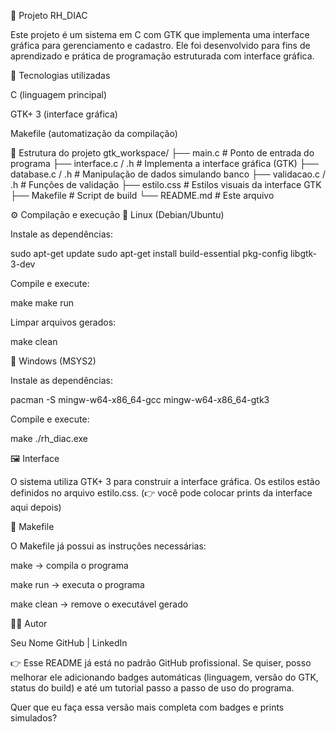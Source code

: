 📌 Projeto RH_DIAC

Este projeto é um sistema em C com GTK que implementa uma interface gráfica para gerenciamento e cadastro.
Ele foi desenvolvido para fins de aprendizado e prática de programação estruturada com interface gráfica.

🚀 Tecnologias utilizadas

C (linguagem principal)

GTK+ 3 (interface gráfica)

Makefile (automatização da compilação)

📂 Estrutura do projeto
gtk_workspace/
├── main.c               # Ponto de entrada do programa
├── interface.c / .h     # Implementa a interface gráfica (GTK)
├── database.c / .h      # Manipulação de dados simulando banco
├── validacao.c / .h     # Funções de validação
├── estilo.css           # Estilos visuais da interface GTK
├── Makefile             # Script de build
└── README.md            # Este arquivo

⚙️ Compilação e execução
🔹 Linux (Debian/Ubuntu)

Instale as dependências:

sudo apt-get update
sudo apt-get install build-essential pkg-config libgtk-3-dev


Compile e execute:

make
make run


Limpar arquivos gerados:

make clean

🔹 Windows (MSYS2)

Instale as dependências:

pacman -S mingw-w64-x86_64-gcc mingw-w64-x86_64-gtk3


Compile e execute:

make
./rh_diac.exe

🖼️ Interface

O sistema utiliza GTK+ 3 para construir a interface gráfica.
Os estilos estão definidos no arquivo estilo.css.
(👉 você pode colocar prints da interface aqui depois)

📖 Makefile

O Makefile já possui as instruções necessárias:

make → compila o programa

make run → executa o programa

make clean → remove o executável gerado

👨‍💻 Autor

Seu Nome
GitHub
 | LinkedIn

👉 Esse README já está no padrão GitHub profissional.
Se quiser, posso melhorar ele adicionando badges automáticas (linguagem, versão do GTK, status do build) e até um tutorial passo a passo de uso do programa.

Quer que eu faça essa versão mais completa com badges e prints simulados?
